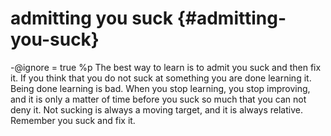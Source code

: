 # admitting you suck {#admitting-you-suck}
-@ignore = true
%p
  The best way to learn is to admit you suck and then fix it. If you think that you do not suck at something you are done learning it. Being done learning is bad. When you stop learning, you stop improving, and it is only a matter of time before you suck so much that you can not deny it. Not sucking is always a moving target, and it is always relative. Remember you suck and fix it.